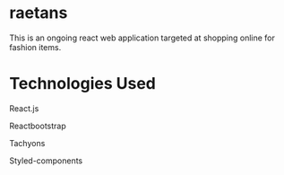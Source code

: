 # raetans
This is an ongoing react web application targeted at shopping online for fashion items.

# Technologies Used
React.js

Reactbootstrap

Tachyons

Styled-components


